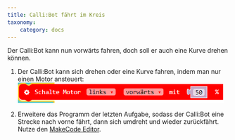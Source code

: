 ```yaml
---
title: Calli:Bot fährt im Kreis
taxonomy:
    category: docs
---
```


Der Calli:Bot kann nun vorwärts fahren, doch soll er auch eine Kurve drehen können.

1. Der Calli:Bot kann sich drehen oder eine Kurve fahren, indem man nur einen Motor ansteuert:
![alt](./kurve1.png)

2. Erweitere das Programm der letzten Aufgabe, sodass der Calli:Bot eine Strecke nach vorne fährt, dann sich umdreht und wieder zurückfährt. Nutze den [MakeCode Editor](https://makecode.calliope.cc/).

